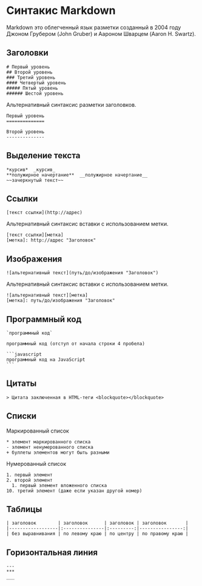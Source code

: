 # Синтакис Markdown

Markdown это облегченный язык разметки созданный в 2004 году Джоном Грубером (John Gruber) и Аароном Шварцем (Aaron H. Swartz).

## Заголовки

    # Первый уровень
    ## Второй уровень
    ### Третий уровень
    #### Четвертый уровень
    ##### Пятый уровень
    ###### Шестой уровень

Альтернативный синтаксис разметки заголовков.

    Первый уровень
    ==============

    Второй уровень
    --------------

## Выделение текста

    *курсив*  _курсив_
    **полужирное начертание**  __полужирное начертание__
    ~~зачеркнутый текст~~

## Ссылки

    [текст ссылки](http://адрес)

Альтернативный синтаксис вставки с использованием метки.

    [текст ссылки][метка]
    [метка]: http://адрес "Заголовок"

## Изображения

    ![альтернативный текст](путь/до/изображения "Заголовок")

Альтернативный синтаксис вставки с использованием метки.

    ![альтернативный текст][метка]
    [метка]: путь/до/изображения "Заголовок"

## Программный код

    `программный код`

    программный код (отступ от начала строки 4 пробела)

    ```javascript
    программный код на JavaScript
    ```

## Цитаты

    > Цитата заключенная в HTML-теги <blockquote></blockquote>

## Списки

Маркированный список

    * элемент маркированного списка
    - элемент ненумерованного списка
    + буллеты элементов могут быть разными

Нумерованный список

    1. первый элемент
    2. второй элемент
      1. первый элемент вложенного списка
    10. третий элемент (даже если указан другой номер)

## Таблицы

    | заголовок        | заголовок      | заголовок | заголовок       |
    |------------------|:---------------|:---------:|----------------:|
    | без выравнивания | по левому краю | по центру | по правому краю |

## Горизонтальная линия

    ---
    ***
    ___

